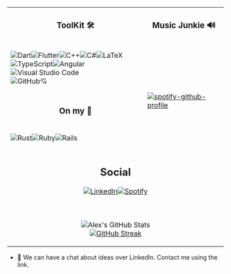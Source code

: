 <table width="100%" style="margin-left:auto;margin-right:auto;">
    <tbody>
        <tr>
            <td style="text-align: center; vertical-align: middle;"><h3> ToolKit 🛠 </h3></td>
            <td style="text-align: center; vertical-align: middle;">
                <h3>Music Junkie 🔊 </h3>
            </td>
        </tr>
        <tr>
            <td>
            <p><img src="https://img.shields.io/badge/dart-%230175C2.svg?style=for-the-badge&amp;logo=dart&amp;logoColor=white" alt="Dart"><img src="https://img.shields.io/badge/Flutter-%2302569B.svg?style=for-the-badge&amp;logo=Flutter&amp;logoColor=white" alt="Flutter"><img src="https://img.shields.io/badge/c++-%2300599C.svg?style=for-the-badge&amp;logo=c%2B%2B&amp;logoColor=white" alt="C++"><img src="https://img.shields.io/badge/c%23-%23239120.svg?style=for-the-badge&amp;logo=c-sharp&amp;logoColor=white" alt="C#"><img src="https://img.shields.io/badge/latex-%23008080.svg?style=for-the-badge&amp;logo=latex&amp;logoColor=white" alt="LaTeX"></br><img src="https://img.shields.io/badge/typescript-%23007ACC.svg?style=for-the-badge&amp;logo=typescript&amp;logoColor=white" alt="TypeScript"><img src="https://img.shields.io/badge/angular-%23DD0031.svg?style=for-the-badge&amp;logo=angular&amp;logoColor=white" alt="Angular"><img src="https://img.shields.io/badge/VisualStudioCode-0078d7.svg?style=for-the-badge&amp;logo=visual-studio-code&amp;logoColor=white" alt="Visual Studio Code"></br><img src="https://img.shields.io/badge/github-%23121011.svg?style=for-the-badge&amp;logo=github&amp;logoColor=white" alt="GitHub">💘</p>
            </td>
            <td rowspan=3>
                </br>
                <p><a href="https://github.com/kittinan/spotify-github-profile"><img src="https://spotify-github-profile.vercel.app/api/view?uid=wisewallen&amp;cover_image=true&amp;theme=default" alt="spotify-github-profile"></a></p>
            </td>
        </tr>
        <tr>
            <td style="text-align: center; vertical-align: middle;">
                <h3> On my 📡 </h3>
            </td>
        </tr>
        <tr>
            <td>
            <p><img src="https://img.shields.io/badge/rust-%23000000.svg?style=for-the-badge&amp;logo=rust&amp;logoColor=white" alt="Rust"><img src="https://img.shields.io/badge/ruby-%23CC342D.svg?style=for-the-badge&amp;logo=ruby&amp;logoColor=white" alt="Ruby"><img src="https://img.shields.io/badge/rails-%23CC0000.svg?style=for-the-badge&amp;logo=ruby-on-rails&amp;logoColor=white" alt="Rails"></p>
            </td>
        </tr>
        <tr>
        </tr>
        <tr>
        </tr>
        <tr><td colspan=2 style="text-align: center; vertical-align: middle;">
        <h2> Social </h2>
        <p><a href="https://www.linkedin.com/in/stephen-wallen/"><img src="https://img.shields.io/badge/linkedin-%230077B5.svg?style=for-the-badge&amp;logo=linkedin&amp;logoColor=white" alt="LinkedIn"></a><a href="https://open.spotify.com/user/wisewallen?si=7978c32273044e80"><img src="https://img.shields.io/badge/Spotify-1ED760?style=for-the-badge&amp;logo=spotify&amp;logoColor=white" alt="Spotify"></a></p>
        </td>
        <tr>
        <td colspan = 2 style="text-align: center; vertical-align: middle;">
        </br>
        <p><img src="https://github-readme-stats.vercel.app/api?username=a-wallen&amp;show_icons=true&amp;theme=dracula&amp;count_private=true" alt="Alex&#39;s GitHub Stats"></br>
        <a href="https://git.io/streak-stats"><img src="http://github-readme-streak-stats.herokuapp.com?user=a-wallen&amp;theme=dark" alt="GitHub Streak"></a></p>
        </td>
        </tr>
        </tr>
    </tbody>
</table>


- 💬 We can have a chat about ideas over LinkedIn. Contact me using the link.
